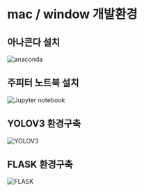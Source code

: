 # mac / window 개발환경

## 아나콘다 설치
![anaconda](https://www.anaconda.com/download)

## 주피터 노트북 설치
![Jupyter notebook](https://jupyter.org/install)

## YOLOV3 환경구축
![YOLOV3](https://docs.ultralytics.com/models/yolov3/)

## FLASK 환경구축
![FLASK](https://flask.palletsprojects.com/en/3.0.x/)
